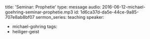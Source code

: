 title: 'Seminar: Prophetie'
type: message
audio: 2016-06-12-michael-goehring-seminar-prophetie.mp3
id: 1d6ca37d-da5e-44ce-9a85-707e8ab8bf07
sermon_series: teaching
speaker:
  - michael-gohring
tags:
  - heiliger-geist
